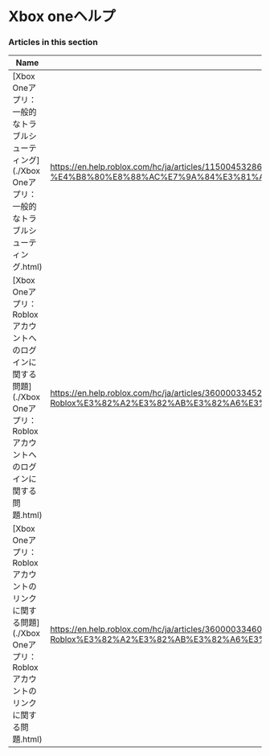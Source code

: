 # Xbox oneヘルプ  
### Articles in this section
Name|URL
-|-
[Xbox Oneアプリ：一般的なトラブルシューティング](./Xbox Oneアプリ：一般的なトラブルシューティング.html) |https://en.help.roblox.com/hc/ja/articles/115004532866-Xbox-One%E3%82%A2%E3%83%97%E3%83%AA-%E4%B8%80%E8%88%AC%E7%9A%84%E3%81%AA%E3%83%88%E3%83%A9%E3%83%96%E3%83%AB%E3%82%B7%E3%83%A5%E3%83%BC%E3%83%86%E3%82%A3%E3%83%B3%E3%82%B0
[Xbox Oneアプリ：Robloxアカウントへのログインに関する問題](./Xbox Oneアプリ：Robloxアカウントへのログインに関する問題.html) |https://en.help.roblox.com/hc/ja/articles/360000334523-Xbox-One%E3%82%A2%E3%83%97%E3%83%AA-Roblox%E3%82%A2%E3%82%AB%E3%82%A6%E3%83%B3%E3%83%88%E3%81%B8%E3%81%AE%E3%83%AD%E3%82%B0%E3%82%A4%E3%83%B3%E3%81%AB%E9%96%A2%E3%81%99%E3%82%8B%E5%95%8F%E9%A1%8C
[Xbox Oneアプリ：Robloxアカウントのリンクに関する問題](./Xbox Oneアプリ：Robloxアカウントのリンクに関する問題.html) |https://en.help.roblox.com/hc/ja/articles/360000334603-Xbox-One%E3%82%A2%E3%83%97%E3%83%AA-Roblox%E3%82%A2%E3%82%AB%E3%82%A6%E3%83%B3%E3%83%88%E3%81%AE%E3%83%AA%E3%83%B3%E3%82%AF%E3%81%AB%E9%96%A2%E3%81%99%E3%82%8B%E5%95%8F%E9%A1%8C